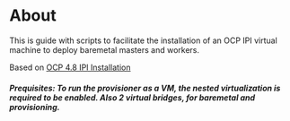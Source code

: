 # About

This is guide with scripts to facilitate the installation of an OCP IPI virtual machine to deploy baremetal masters and workers. 

Based on [OCP 4.8 IPI Installation](https://docs.openshift.com/container-platform/4.8/installing/installing_bare_metal_ipi/ipi-install-installation-workflow.html)

##### Prequisites: To run the provisioner as a VM, the nested virtualization is required to be enabled. Also 2 virtual bridges, for baremetal and provisioning.

